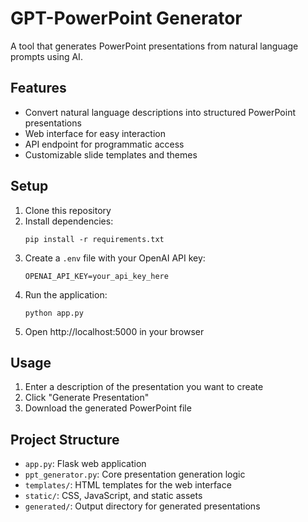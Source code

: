 # GPT-PowerPoint Generator

A tool that generates PowerPoint presentations from natural language prompts using AI.

## Features

- Convert natural language descriptions into structured PowerPoint presentations
- Web interface for easy interaction
- API endpoint for programmatic access
- Customizable slide templates and themes

## Setup

1. Clone this repository
2. Install dependencies:
   ```
   pip install -r requirements.txt
   ```
3. Create a `.env` file with your OpenAI API key:
   ```
   OPENAI_API_KEY=your_api_key_here
   ```
4. Run the application:
   ```
   python app.py
   ```
5. Open http://localhost:5000 in your browser

## Usage

1. Enter a description of the presentation you want to create
2. Click "Generate Presentation"
3. Download the generated PowerPoint file

## Project Structure

- `app.py`: Flask web application
- `ppt_generator.py`: Core presentation generation logic
- `templates/`: HTML templates for the web interface
- `static/`: CSS, JavaScript, and static assets
- `generated/`: Output directory for generated presentations 